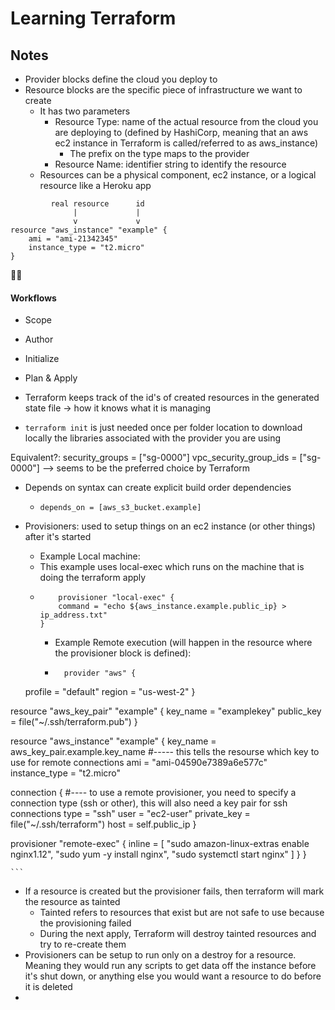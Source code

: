 # Learning Terraform

## Notes
- Provider blocks define the cloud you deploy to
- Resource blocks are the specific piece of infrastructure we want to create
    - It has two parameters
      - Resource Type: name of the actual resource from the cloud you are deploying to (defined by HashiCorp, meaning
that an aws ec2 instance in Terraform is called/referred to as aws_instance)
        - The prefix on the type maps to the provider
      - Resource Name: identifier string to identify the resource
    - Resources can be a physical component, ec2 instance, or a logical resource like a Heroku app
```
         real resource      id
              |             |
              v             v    
resource "aws_instance" "example" {
    ami = "ami-21342345"
    instance_type = "t2.micro"
}
```

👨‍💻
#### Workflows
- Scope
- Author
- Initialize
- Plan & Apply


- Terraform keeps track of the id's of created resources in the generated state file -> how it knows
what it is managing
- `terraform init` is just needed once per folder location to download locally the libraries associated
with the provider you are using

Equivalent?:
security_groups = ["sg-0000"]
vpc_security_group_ids = ["sg-0000"] --> seems to be the preferred choice by Terraform


- Depends on syntax can create explicit build order dependencies
  -   `depends_on = [aws_s3_bucket.example]`

- Provisioners: used to setup things on an ec2 instance (or other things) after it's started
  - Example Local machine:
  - This example uses local-exec which runs on the machine that is doing the terraform apply
  - ```
        provisioner "local-exec" {
        command = "echo ${aws_instance.example.public_ip} > ip_address.txt"
    }
    ```
    - Example Remote execution (will happen in the resource where the provisioner block is defined):
    - ```
        provider "aws" {
  profile = "default"
  region  = "us-west-2"
}

resource "aws_key_pair" "example" {
  key_name   = "examplekey"
  public_key = file("~/.ssh/terraform.pub")
}

resource "aws_instance" "example" {
  key_name      = aws_key_pair.example.key_name #----- this tells the resourse which key to use for remote connections
  ami           = "ami-04590e7389a6e577c"
  instance_type = "t2.micro"

  connection { #---- to use a remote provisioner, you need to specify a connection type (ssh or other), this will also need a key pair for ssh connections
    type        = "ssh"
    user        = "ec2-user"
    private_key = file("~/.ssh/terraform")
    host        = self.public_ip
  }

  provisioner "remote-exec" {
    inline = [
      "sudo amazon-linux-extras enable nginx1.12",
      "sudo yum -y install nginx",
      "sudo systemctl start nginx"
    ]
  }
}

    ```

- If a resource is created but the provisioner fails, then terraform will mark the resource as tainted
  - Tainted refers to resources that exist but are not safe to use because the provisioning failed
  - During the next apply, Terraform will destroy tainted resources and try to re-create them
- Provisioners can be setup to run only on a destroy for a resource. Meaning they would run any scripts to get data off the instance before it's shut down, or anything else you would want a resource to do before it is deleted
- 